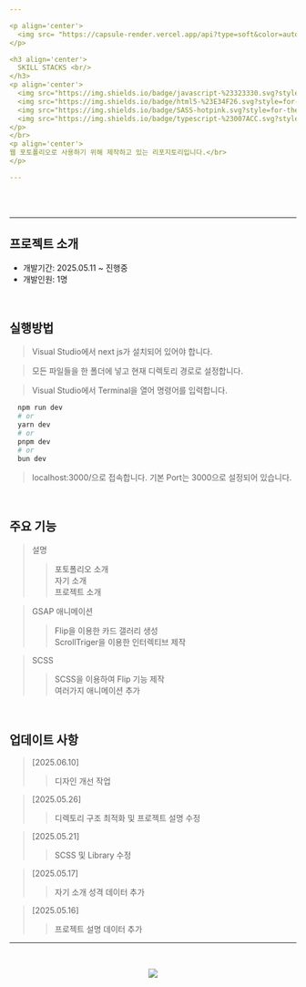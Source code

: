 ```yaml
---

<p align='center'>
  <img src= "https://capsule-render.vercel.app/api?type=soft&color=auto&text=Web%20Portfolio%20Project&fontSize=50&animation=twinkling"/>
</p>

<h3 align='center'>
  SKILL STACKS <br/>
</h3>
<p align='center'>
  <img src="https://img.shields.io/badge/javascript-%23323330.svg?style=for-the-badge&logo=javascript&logoColor=%23F7DF1E"/>
  <img src="https://img.shields.io/badge/html5-%23E34F26.svg?style=for-the-badge&logo=html5&logoColor=white"/>
  <img src="https://img.shields.io/badge/SASS-hotpink.svg?style=for-the-badge&logo=SASS&logoColor=white"/>
  <img src="https://img.shields.io/badge/typescript-%23007ACC.svg?style=for-the-badge&logo=typescript&logoColor=white"/>
</p>
</br>
<p align='center'>
웹 포토폴리오로 사용하기 위해 제작하고 있는 리포지토리입니다.</br>
</p>

---
```


<br/><br/>

---

## 프로젝트 소개

- 개발기간: 2025.05.11 ~ 진행중
- 개발인원: 1명

<br/>

## 실행방법

> Visual Studio에서 next js가 설치되어 있어야 합니다.

> 모든 파일들을 한 폴더에 넣고 현재 디렉토리 경로로 설정합니다.

> Visual Studio에서 Terminal을 열어 명령어를 입력합니다.

```bash
  npm run dev
  # or
  yarn dev
  # or
  pnpm dev
  # or
  bun dev
```

> localhost:3000/으로 접속합니다.
> 기본 Port는 3000으로 설정되어 있습니다.

<br/>

## 주요 기능

> 설명
>
> > 포토폴리오 소개<br/>
> > 자기 소개<br/>
> > 프로젝트 소개<br/>

> GSAP 애니메이션
>
> > Flip을 이용한 카드 갤러리 생성<br/>
> > ScrollTriger을 이용한 인터렉티브 제작<br/>

> SCSS
>
> > SCSS을 이용하여 Flip 기능 제작<br/>
> > 여러가지 애니메이션 추가<br/>

<br/>

## 업데이트 사항
> [2025.06.10]
>
> > 디자인 개선 작업

> [2025.05.26]
>
> > 디렉토리 구조 최적화 및 프로젝트 설명 수정

> [2025.05.21]
>
> > SCSS 및 Library 수정

> [2025.05.17]
>
> > 자기 소개 성격 데이터 추가

> [2025.05.16]
>
> > 프로젝트 설명 데이터 추가

---

<br/>

<p align='center'>
  <a href="https://minsehong.github.io/">
    <img src="https://capsule-render.vercel.app/api?type=cylinder&color=auto&text=More%20About%20Project&fontAlignY=45&fontSize=40&height=150&animation=blinking&desc=https://minsehong.github.io/&descAlignY=70">
    </img>
  </a>
</p>
